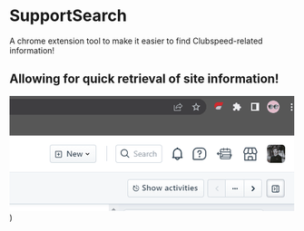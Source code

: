 # SupportSearch
A chrome extension tool to make it easier to find Clubspeed-related information!

## Allowing for quick retrieval of site information!
![](https://github.com/UnitedPuggs/SupportSearch/blob/main/supporty.gif))
